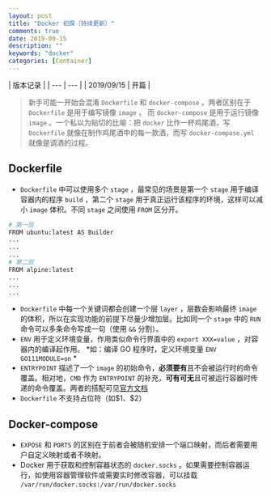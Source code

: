 ```yaml
---
layout: post
title: "Docker 初探（持续更新）"
comments: true
date: 2019-09-15
description: ""
keywords: "docker"
categories: [Container]
---
```



| 版本记录 |
| --- | --- |
| 2019/09/15 | 开篇 |


> 新手可能一开始会混淆 `Dockerfile` 和 `docker-compose` 。两者区别在于 `Dockerfile` 是用于编写镜像 `image` ， 而 `docker-compose` 是用于运行镜像 `image` 。一个私以为贴切的比喻：把 `docker` 比作一杯鸡尾酒，写 `Dockerfile` 就像在制作鸡尾酒中的每一款酒，而写 `docker-compose.yml` 就像是调酒的过程。

## Dockerfile

* `Dockerfile` 中可以使用多个 `stage` ，最常见的场景是第一个 `stage` 用于编译容器内的程序 `build` ，第二个 `stage` 用于真正运行该程序的环境，这样可以减小 `image` 体积。不同 `stage` 之间使用 `FROM` 区分开。

```sh
# 第一层
FROM ubuntu:latest AS Builder
...
...
...
# 第二层
FROM alpine:latest
...
...
...
```

* `Dockerfile` 中每一个关键词都会创建一个层 `layer` ，层数会影响最终 `image` 的体积，所以在实现功能的前提下尽量少增加层。比如同一个 `stage` 中的 `RUN` 命令可以多条命令写成一句（使用 `&&` 分割）。
* `ENV` 用于定义环境变量，作用类似命令行界面中的 `export XXX=value` ，对容器内的编译起作用。  *如：编译 GO 程序时，定义环境变量 `ENV GO111MODULE=on` *
* `ENTRYPOINT` 描述了一个 `image` 的初始命令，**必须要有**且不会被运行时的命令覆盖。相对地，`CMD` 作为 `ENTRYPOINT` 的补充，**可有可无**且可被运行容器时传递的命令覆盖。两者的搭配可见[官方文档](https://docs.docker.com/engine/reference/builder/#understand-how-cmd-and-entrypoint-interact)
* `Dockerfile` 不支持占位符（如\$1、\$2）

## Docker-compose

* `EXPOSE` 和 `PORTS` 的区别在于前者会被随机安排一个端口映射，而后者需要用户自定义映射或者不映射。
* Docker 用于获取和控制容器状态的 `docker.socks` 。如果需要控制容器运行，如使用容器管理软件或需要实时修改容器，可以挂载 `/var/run/docker.socks:/var/run/docker.socks` 

